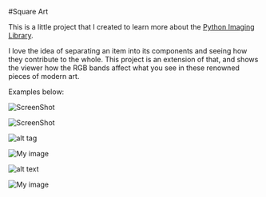 #Square Art 

This is a little project that I created to learn more about the <a href="http://www.pythonware.com/products/pil/">Python Imaging Library</a>.

I love the idea of separating an item into its components and seeing how they contribute to the whole. This project is an extension of that, and shows the viewer how the RGB bands affect what you see in these renowned pieces of modern art.

Examples below:

![ScreenShot](https://junecong.com/img/project%20images/RGBSquare3.png)

![ScreenShot](https://junecong.com/img/project%20images/RGBSquare3.png)

![alt tag](https://junecong.com/img/project%20images/RGBSquare2.png)

![My image](https://junecong.github.com/images/RGBSquare3.png)

![alt text](https://junecong.github.com/images/RGBSquare3.png)

![My image](junecong.github.com/images/RGBSquare3.png)
